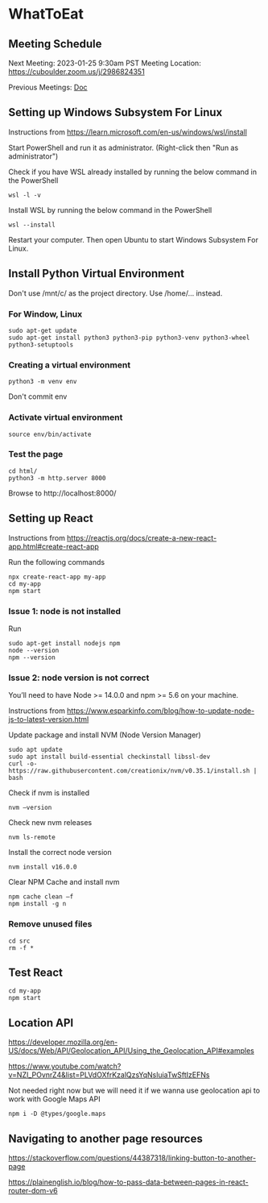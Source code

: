 # WhatToEat

## Meeting Schedule 
Next Meeting: 2023-01-25 9:30am PST
Meeting Location: https://cuboulder.zoom.us/j/2986824351

Previous Meetings: [Doc](https://github.com/Ex-SCOT-Forecasting-Origin-Team/WhatToEat/blob/main/Meeting%20Schedule)

## Setting up Windows Subsystem For Linux
Instructions from https://learn.microsoft.com/en-us/windows/wsl/install

Start PowerShell and run it as administrator. (Right-click then "Run as administrator")

Check if you have WSL already installed by running the below command in the PowerShell
```
wsl -l -v
```

Install WSL by running the below command in the PowerShell
```
wsl --install
```

Restart your computer. Then open Ubuntu to start Windows Subsystem For Linux.

## Install Python Virtual Environment

Don't use /mnt/c/ as the project directory. Use /home/... instead.

### For Window, Linux
```
sudo apt-get update
sudo apt-get install python3 python3-pip python3-venv python3-wheel python3-setuptools
```
### Creating a virtual environment
```
python3 -m venv env
```
Don't commit env
### Activate virtual environment
```
source env/bin/activate
```
### Test the page
```
cd html/
python3 -m http.server 8000
```

Browse to http://localhost:8000/

## Setting up React
Instructions from https://reactjs.org/docs/create-a-new-react-app.html#create-react-app

Run the following commands
```
npx create-react-app my-app
cd my-app
npm start
```

### Issue 1: node is not installed
Run 
```
sudo apt-get install nodejs npm
node --version
npm --version
```

### Issue 2: node version is not correct
You’ll need to have Node >= 14.0.0 and npm >= 5.6 on your machine.

Instructions from https://www.esparkinfo.com/blog/how-to-update-node-js-to-latest-version.html

Update package and install NVM (Node Version Manager)
```
sudo apt update
sudo apt install build-essential checkinstall libssl-dev
curl -o- https://raw.githubusercontent.com/creationix/nvm/v0.35.1/install.sh | bash
```
Check if nvm is installed
```
nvm –version
```
Check new nvm releases
```
nvm ls-remote
```
Install the correct node version
```
nvm install v16.0.0
```

Clear NPM Cache and install nvm
```
npm cache clean –f
npm install -g n
```

### Remove unused files
```
cd src
rm -f *
```

## Test React
```
cd my-app
npm start
```

## Location API

https://developer.mozilla.org/en-US/docs/Web/API/Geolocation_API/Using_the_Geolocation_API#examples

https://www.youtube.com/watch?v=NZI_POvnrZ4&list=PLVdOXfrKzalQzsYqNsluiaTwSftIzEFNs

Not needed right now but we will need it if we wanna use geolocation api to work with Google Maps API
```
npm i -D @types/google.maps
```

## Navigating to another page resources
https://stackoverflow.com/questions/44387318/linking-button-to-another-page

https://plainenglish.io/blog/how-to-pass-data-between-pages-in-react-router-dom-v6



